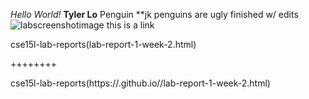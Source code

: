 *Hello World!*
**Tyler Lo**
Penguin
**jk penguins are ugly
finished w/ edits
![labscreenshotimage
](lab2screenshot.PNG)
this is a link

cse15l-lab-reports(lab-report-1-week-2.html)

++++++++

cse15l-lab-reports(https://<your-username>.github.io/<your-lab-reports-repo>/lab-report-1-week-2.html)